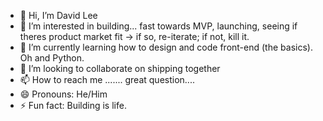 - 👋 Hi, I’m David Lee
- 👀 I’m interested in building... fast towards MVP, launching, seeing if theres product market fit -> if so, re-iterate; if not, kill it.
- 🌱 I’m currently learning how to design and code front-end (the basics). Oh and Python.
- 💞️ I’m looking to collaborate on shipping together
- 📫 How to reach me ....... great question....
- 😄 Pronouns: He/Him
- ⚡ Fun fact: Building is life.

<!---
caldavidlee/caldavidlee is a ✨ special ✨ repository because its `README.md` (this file) appears on your GitHub profile.
You can click the Preview link to take a look at your changes.
--->
